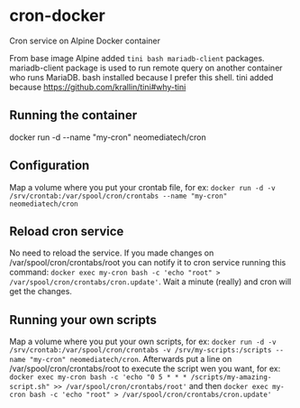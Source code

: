 # cron-docker
Cron service on Alpine Docker container

From base image Alpine added `tini bash mariadb-client` packages.
mariadb-client package is used to run remote query on another container who runs MariaDB.
bash installed because I prefer this shell.
tini added because https://github.com/krallin/tini#why-tini

## Running the container
docker run -d --name "my-cron" neomediatech/cron

## Configuration
Map a volume where you put your crontab file, for ex:
`docker run -d -v /srv/crontab:/var/spool/cron/crontabs --name "my-cron" neomediatech/cron`

## Reload cron service
No need to reload the service. If you made changes on /var/spool/cron/crontabs/root you can notify it to cron service running this command:
`docker exec my-cron bash -c 'echo "root" > /var/spool/cron/crontabs/cron.update'`.
Wait a minute (really) and cron will get the changes.

## Running your own scripts
Map a volume where you put your own scripts, for ex:
`docker run -d -v /srv/crontab:/var/spool/cron/crontabs -v /srv/my-scripts:/scripts --name "my-cron" neomediatech/cron`.
Afterwards put a line on /var/spool/cron/crontabs/root to execute the script wen you want, for ex:
`docker exec my-cron bash -c 'echo "0 5 * * * /scripts/my-amazing-script.sh" >> /var/spool/cron/crontabs/root'` and then
`docker exec my-cron bash -c 'echo "root" > /var/spool/cron/crontabs/cron.update'`
